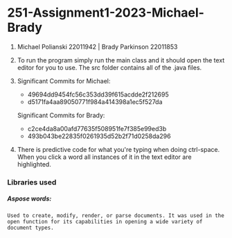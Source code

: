 # 251-Assignment1-2023-Michael-Brady
1. Michael Polianski 22011942 | Brady Parkinson 22011853
2. To run the program simply run the main class and it should open the text editor for you to use. The src folder contains all of the .java files.
3.  Significant Commits for Michael:
    - 49694dd9454fc56c353dd39f615acdde2f212695
    - d5171fa4aa89050771f984a414398a1ec5f527da
    
    Significant Commits for Brady:
    - c2ce4da8a00afd77635f508951fe7f385e99ed3b
    - 493b043be22835f0261935d52b2f71d0258da296
4. There is predictive code for what you're typing when doing ctrl-space. When you click a word all instances of it in the text editor are highlighted.

### Libraries used
##### Aspose words:
    Used to create, modify, render, or parse documents. It was used in the open function for its capabilities in opening a wide variety of document types.
    
